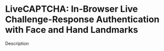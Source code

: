 # LiveCAPTCHA: In-Browser Live Challenge-Response Authentication with Face and Hand Landmarks

Description
